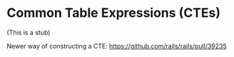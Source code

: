 # Common Table Expressions (CTEs)
(This is a stub)

Newer way of constructing a CTE:
https://github.com/rails/rails/pull/39235
